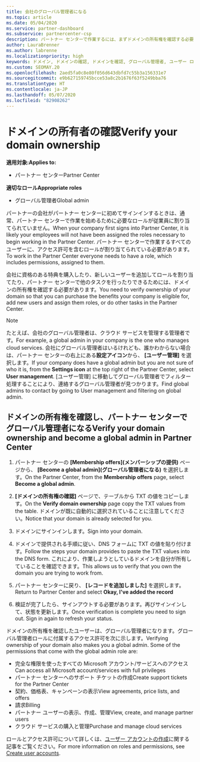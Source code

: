 ```yaml
---
title: 会社のグローバル管理者になる
ms.topic: article
ms.date: 05/04/2020
ms.service: partner-dashboard
ms.subservice: partnercenter-csp
description: パートナー センターで作業するには、まずドメインの所有権を確認する必要があります。 これを行う方法と、ユーザーを追加できるグローバル管理者になる方法について説明します。
author: LauraBrenner
ms.author: labrenne
ms.localizationpriority: high
keywords: ドメイン, ドメインの確認, ドメインを確認, グローバル管理者, ユーザー ロール, アクセス許可
ms.custom: SEOMAY.20
ms.openlocfilehash: 2aed5fa0c8e80f056d643dbfd7c55b3a156331e7
ms.sourcegitcommit: e9b627159745bcce53a8c2b1676f63f5249bba76
ms.translationtype: HT
ms.contentlocale: ja-JP
ms.lasthandoff: 05/07/2020
ms.locfileid: "82908262"
---
```

# <a name="verify-your-domain-ownership"></a><span data-ttu-id="19f2c-105">ドメインの所有者の確認</span><span class="sxs-lookup"><span data-stu-id="19f2c-105">Verify your domain ownership</span></span>

<span data-ttu-id="19f2c-106">**適用対象:**</span><span class="sxs-lookup"><span data-stu-id="19f2c-106">**Applies to:**</span></span>

- <span data-ttu-id="19f2c-107">パートナー センター</span><span class="sxs-lookup"><span data-stu-id="19f2c-107">Partner Center</span></span>

<span data-ttu-id="19f2c-108">**適切なロール**</span><span class="sxs-lookup"><span data-stu-id="19f2c-108">**Appropriate roles**</span></span>

- <span data-ttu-id="19f2c-109">グローバル管理者</span><span class="sxs-lookup"><span data-stu-id="19f2c-109">Global admin</span></span>

<span data-ttu-id="19f2c-110">パートナーの会社がパートナー センターに初めてサインインするときは、通常、パートナー センターで作業を始めるために必要なロールが従業員に割り当てられていません。</span><span class="sxs-lookup"><span data-stu-id="19f2c-110">When your company first signs into Partner Center, it is likely your employees will not have been assigned the roles necessary to begin working in the Partner Center.</span></span> <span data-ttu-id="19f2c-111">パートナー センターで作業するすべてのユーザーに、アクセス許可を含むロールが割り当てられている必要があります。</span><span class="sxs-lookup"><span data-stu-id="19f2c-111">To work in the Partner Center everyone needs to have a role, which includes permissions, assigned to them.</span></span>  

<span data-ttu-id="19f2c-112">会社に資格のある特典を購入したり、新しいユーザーを追加してロールを割り当てたり、パートナー センターで他のタスクを行ったりできるためには、ドメインの所有権を確認する必要があります。</span><span class="sxs-lookup"><span data-stu-id="19f2c-112">You need to verify ownership of your domain so that you can purchase the benefits your company is eligible for, add new users and assign them roles, or do other tasks in the Partner Center.</span></span>

>[!Note]
><span data-ttu-id="19f2c-113">たとえば、会社のグローバル管理者は、クラウド サービスを管理する管理者です。</span><span class="sxs-lookup"><span data-stu-id="19f2c-113">For example, a global admin in your company is the one who manages cloud services.</span></span> <span data-ttu-id="19f2c-114">会社にグローバル管理者はいるけれども、誰かわからない場合は、パートナー センターの右上にある**設定アイコン**から、 **[ユーザー管理]** を選択します。</span><span class="sxs-lookup"><span data-stu-id="19f2c-114">If your company does have a global admin but you are not sure of who it is, from the **Settings icon** at the top right of the Partner Center, select **User management**.</span></span> <span data-ttu-id="19f2c-115">[ユーザー管理] に移動してグローバル管理者でフィルター処理することにより、連絡するグローバル管理者が見つかります。</span><span class="sxs-lookup"><span data-stu-id="19f2c-115">Find global admins to contact by going to User management and filtering on global admin.</span></span>

## <a name="verify-your-domain-ownership-and-become-a-global-admin-in-partner-center"></a><span data-ttu-id="19f2c-116">ドメインの所有権を確認し、パートナー センターでグローバル管理者になる</span><span class="sxs-lookup"><span data-stu-id="19f2c-116">Verify your domain ownership and become a global admin in Partner Center</span></span>

1. <span data-ttu-id="19f2c-117">パートナー センターの **[Membership offers]\(メンバーシップの提供\)** ページから、 **[Become a global admin]\(グローバル管理者になる\)** を選択します。</span><span class="sxs-lookup"><span data-stu-id="19f2c-117">On the Partner Center, from the **Membership offers** page, select **Become a global admin**.</span></span> 

2. <span data-ttu-id="19f2c-118">**[ドメインの所有権の確認]** ページで、テーブルから TXT の値をコピーします。</span><span class="sxs-lookup"><span data-stu-id="19f2c-118">On the **Verify domain ownership** page copy the TXT values from the table.</span></span> <span data-ttu-id="19f2c-119">ドメインが既に自動的に選択されていることに注意してください。</span><span class="sxs-lookup"><span data-stu-id="19f2c-119">Notice that your domain is already selected for you.</span></span>

3. <span data-ttu-id="19f2c-120">ドメインにサインインします。</span><span class="sxs-lookup"><span data-stu-id="19f2c-120">Sign into your domain.</span></span> 

4. <span data-ttu-id="19f2c-121">ドメインで提供される手順に従い、DNS フォームに TXT の値を貼り付けます。</span><span class="sxs-lookup"><span data-stu-id="19f2c-121">Follow the steps your domain provides to paste the TXT values into the DNS form.</span></span>  <span data-ttu-id="19f2c-122">これにより、作業しようとしているドメインを自分が所有していることを確認できます。</span><span class="sxs-lookup"><span data-stu-id="19f2c-122">This allows us to verify that you own the domain you are trying to work from.</span></span>

5. <span data-ttu-id="19f2c-123">パートナー センターに戻り、 **[レコードを追加しました]** を選択します。</span><span class="sxs-lookup"><span data-stu-id="19f2c-123">Return to Partner Center and select **Okay, I've added the record**</span></span>

6. <span data-ttu-id="19f2c-124">検証が完了したら、サインアウトする必要があります。再びサインインして、状態を更新します。</span><span class="sxs-lookup"><span data-stu-id="19f2c-124">Once verification is complete you need to sign out. Sign in again to refresh your status.</span></span> 

<span data-ttu-id="19f2c-125">ドメインの所有権を確認したユーザーは、グローバル管理者になります。グローバル管理者ロールに付属するアクセス許可を次に示します。</span><span class="sxs-lookup"><span data-stu-id="19f2c-125">Verifying ownership of your domain also makes you a global admin. Some of the permissions that come with the global admin role are:</span></span>

- <span data-ttu-id="19f2c-126">完全な権限を使ったすべての Microsoft アカウント/サービスへのアクセス</span><span class="sxs-lookup"><span data-stu-id="19f2c-126">Can access all Microsoft account/services with full privileges</span></span> 
- <span data-ttu-id="19f2c-127">パートナー センターへのサポート チケットの作成</span><span class="sxs-lookup"><span data-stu-id="19f2c-127">Create support tickets for the Partner Center</span></span>
- <span data-ttu-id="19f2c-128">契約、価格表、キャンペーンの表示</span><span class="sxs-lookup"><span data-stu-id="19f2c-128">View agreements, price lists, and offers</span></span>
- <span data-ttu-id="19f2c-129">請求</span><span class="sxs-lookup"><span data-stu-id="19f2c-129">Billing</span></span>
- <span data-ttu-id="19f2c-130">パートナー ユーザーの表示、作成、管理</span><span class="sxs-lookup"><span data-stu-id="19f2c-130">View, create, and manage partner users</span></span>
- <span data-ttu-id="19f2c-131">クラウド サービスの購入と管理</span><span class="sxs-lookup"><span data-stu-id="19f2c-131">Purchase and manage cloud services</span></span>

<span data-ttu-id="19f2c-132">ロールとアクセス許可について詳しくは、[ユーザー アカウントの作成](create-user-accounts-and-set-permissions.md)に関する記事をご覧ください。</span><span class="sxs-lookup"><span data-stu-id="19f2c-132">For more information on roles and permissions, see [Create user accounts](create-user-accounts-and-set-permissions.md).</span></span> 